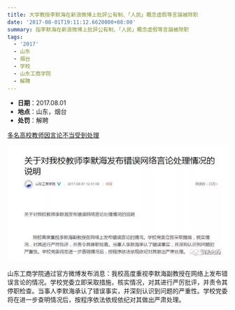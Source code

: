 ```yaml
---
title: 大学教授李默海在新浪微博上批評公有制、「人民」概念虛假等言論被除职
date: '2017-08-01T19:11:12.6620000+08:00'
summary: 指李默海在新浪微博上批評公有制、「人民」概念虛假等言論被除职
tags:
  - '2017'
  - 山东
  - 烟台
  - 学校
  - 山东工商学院
  - 解聘
---
```

* **日期**：2017.08.01
* **地点**：山东，烟台
* **处罚**：解聘

[多名高校教师因言论不当受到处理](https://www.bannedbook.org/bnews/baitai/20190208/1077245.html)

![大学教授李默海在新浪微博上批評公有制、「人民」概念虛假等言論被除职](/images/uploads/2017-08-01-李默海3.jpg)

山东工商学院通过官方微博发布消息：我校高度重视李默海副教授在网络上发布错误言论的情况。学校党委立即采取措施，核实情况，对其进行严厉批评，并责令其停职检查。当事人李默海承认了错误事实，并深刻认识到问题的严重性。学校党委将在进一步查明情况后，按程序依法依规依纪对其做出严肃处理。